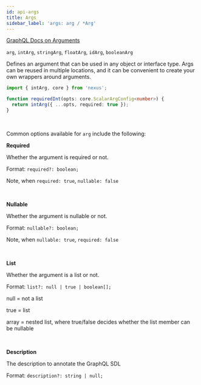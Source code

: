 ```yaml
---
id: api-args
title: Args
sidebar_label: 'args: arg / *Arg'
---
```


[GraphQL Docs on Arguments](https://graphql.org/learn/schema/#arguments)

`arg`, `intArg`, `stringArg`, `floatArg`, `idArg`, `booleanArg`

Defines an argument that can be used in any object or interface type. Args can be reused in multiple locations, and it can be convenient to create your own wrappers around arguments.

```ts
import { intArg, core } from 'nexus';

function requiredInt(opts: core.ScalarArgConfig<number>) {
  return intArg({ ...opts, required: true });
}
```

&nbsp;

Common options available for `arg` include the following:

**Required**

Whether the argument is required or not.

Format: `required?: boolean;`

Note, when `required: true`, `nullable: false`

&nbsp;

**Nullable**

Whether the argument is nullable or not.

Format: `nullable?: boolean;`

Note, when `nullable: true`, `required: false`

&nbsp;

**List**

Whether the argument is a list or not.

Format: `list?: null | true | boolean[];`

null = not a list

true = list

array = nested list, where true/false decides whether the list member can be nullable

&nbsp;

**Description**

The description to annotate the GraphQL SDL

Format: `description?: string | null;`
